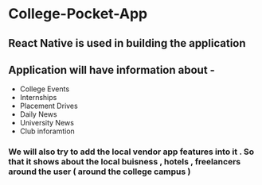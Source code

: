 # College-Pocket-App

## React Native is used in building the application 
## Application will have information about - 
<ul>
  <li>College Events</li>   
  <li>Internships</li>   
<li>Placement Drives</li>   
  <li>Daily News</li>    
  <li>University News</li>   
  <li>Club inforamtion</li>
</ul>  
<h3>We will also try to add the local vendor app features into it . So that it shows about the local buisness , hotels , freelancers around the user ( around the college campus ) </h3>  
